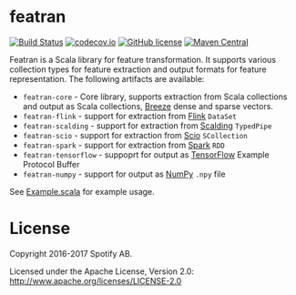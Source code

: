featran
=======

[![Build Status](https://travis-ci.org/spotify/featran.svg?branch=master)](https://travis-ci.org/spotify/featran)
[![codecov.io](https://codecov.io/github/spotify/featran/coverage.svg?branch=master)](https://codecov.io/github/spotify/featran?branch=master)
[![GitHub license](https://img.shields.io/github/license/spotify/featran.svg)](./LICENSE)
[![Maven Central](https://img.shields.io/maven-central/v/com.spotify/featran-core_2.11.svg)](https://maven-badges.herokuapp.com/maven-central/com.spotify/featran-core_2.11)

Featran is a Scala library for feature transformation. It supports various collection types for feature extraction and output formats for feature representation. The following artifacts are available:

- `featran-core` - Core library, supports extraction from Scala collections and output as Scala collections, [Breeze](https://github.com/scalanlp/breeze) dense and sparse vectors.
- `featran-flink` - support for extraction from [Flink](http://flink.apache.org/) `DataSet`
- `featran-scalding` - support for extraction from [Scalding](https://github.com/twitter/scalding) `TypedPipe`
- `featran-scio` - support for extraction from [Scio](https://github.com/spotify/scio) `SCollection`
- `featran-spark` - support for extraction from [Spark](https://spark.apache.org/) `RDD`
- `featran-tensorflow` - suppoprt for output as [TensorFlow](https://www.tensorflow.org/) Example Protocol Buffer
- `featran-numpy` - support for output as [NumPy](http://www.numpy.org/) `.npy` file


See [Example.scala](https://github.com/spotify/featran/blob/master/core/src/test/scala/com/spotify/featran/examples/Example.scala) for example usage.

# License

Copyright 2016-2017 Spotify AB.

Licensed under the Apache License, Version 2.0: http://www.apache.org/licenses/LICENSE-2.0
